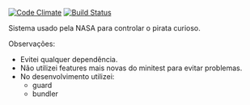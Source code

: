 [![Code Climate](https://codeclimate.com/badge.png)](https://codeclimate.com/github/roberto/curiosity_rover) [![Build Status](https://secure.travis-ci.org/roberto/curiosity_rover.png)](http://travis-ci.org/roberto/curiosity_rover)

Sistema usado pela NASA para controlar o pirata curioso.


Observações:

* Evitei qualquer dependência.
* Não utilizei features mais novas do minitest para evitar problemas.
* No desenvolvimento utilizei:
  * guard
  * bundler

